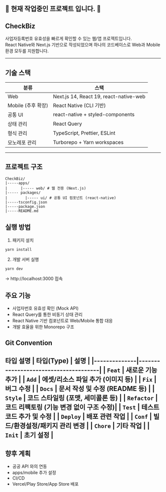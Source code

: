 ## 🚧 현재 작업중인 프로젝트 입니다. 🚧

## CheckBiz

사업자등록번호 유효성을 빠르게 확인할 수 있는 웹/앱 프로젝트입니다.  
React Native와 Next.js 기반으로 작성되었으며 하나의 코드베이스로 Web과 Mobile 환경 모두를 지원합니다.


---

## 기술 스택

| 분류               | 스택                                      |
| ------------------ | ----------------------------------------- |
| Web                | Next.js 14, React 19, react-native-web    |
| Mobile (추후 확장) | React Native (CLI 기반) |
| 공통 UI            | react-native + styled-components          |
| 상태 관리          | React Query                               |
| 형식 관리          | TypeScript, Prettier, ESLint              |
| 모노레포 관리      | Turborepo + Yarn workspaces               |

---

## 프로젝트 구조

```
CheckBiz/
|-----apps/
|      |----- web/ # 웹 전용 (Next.js)
|----- packages/
|        |----- ui/ # 공통 UI 컴포넌트 (react-native)
|-----tsconfig.json
|-----package.json
|-----README.md
```

## 실행 방법

1. 패키지 설치

```
yarn install
```

2. 개발 서버 실행

```
yarn dev
```

→ http://localhost:3000 접속

## 주요 기능

- 사업자번호 유효성 확인 (Mock API)
- React Query를 통한 비동기 상태 관리
- React Native 기반 컴포넌트로 Web/Mobile 통합 대응
- 개발 효율을 위한 Monorepo 구조

## Git Convention

타입 설명
| 타입(Type) | 설명 |
|--------------|--------------------------------------|
| `Feat` | 새로운 기능 추가 |
| `Add` | 에셋/리소스 파일 추가 (이미지 등) |
| `Fix` | 버그 수정 |
| `Docs` | 문서 작성 및 수정 (README 등) |
| `Style` | 코드 스타일링 (포맷, 세미콜론 등) |
| `Refactor` | 코드 리팩토링 (기능 변경 없이 구조 수정)|
| `Test` | 테스트 코드 추가 및 수정 |
| `Deploy` | 배포 관련 작업 |
| `Conf` | 빌드/환경설정/패키지 관리 변경 |
| `Chore` | 기타 작업 |
| `Init` | 초기 설정 |
---

## 향후 계획

- 공공 API 와의 연동
- apps/mobile 추가 설정
- CI/CD
- Vercel/Play Store/App Store 배포
